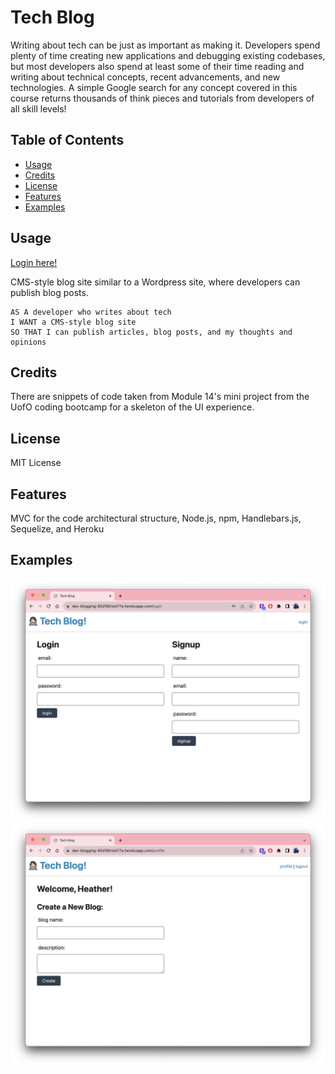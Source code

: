 # Tech Blog

Writing about tech can be just as important as making it. Developers spend plenty of time creating new applications and debugging existing codebases, but most developers also spend at least some of their time reading and writing about technical concepts, recent advancements, and new technologies. A simple Google search for any concept covered in this course returns thousands of think pieces and tutorials from developers of all skill levels!

## Table of Contents

- [Usage](#usage)
- [Credits](#credits)
- [License](#license)
- [Features](#features)
- [Examples](#examples)

## Usage

[Login here!](https://dev-blogging-92d16b1a477a.herokuapp.com/login)

CMS-style blog site similar to a Wordpress site, where developers can publish blog posts.

```
AS A developer who writes about tech
I WANT a CMS-style blog site
SO THAT I can publish articles, blog posts, and my thoughts and opinions
```

## Credits

There are snippets of code taken from Module 14's mini project from the UofO coding bootcamp for a skeleton of the UI experience.

## License

MIT License

## Features

MVC for the code architectural structure, Node.js, npm, Handlebars.js, Sequelize, and Heroku

## Examples

![User Authentication](assets/userauth.png)
![Creating a post](assets/loggedin.png)
